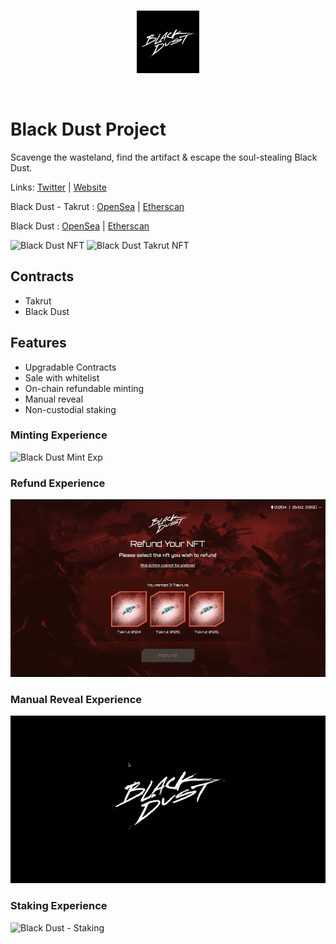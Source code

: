 <br/>
<p align="center">
<a href="https://blackdustnft.com/" target="_blank">
<img src="./blackdust-logo.jpg" width="100" alt="Black Dust logo">
</a>
</p>
<br/>

# Black Dust Project

Scavenge the wasteland, find the artifact & escape the soul-stealing Black Dust.

Links: [Twitter](https://x.com/blackdustsaga) | [Website](https://blackdustnft.com/)

Black Dust - Takrut :
[OpenSea](https://opensea.io/collection/blackdust-takrut) | [Etherscan](https://etherscan.io/address/0xfab0c2274ce0a9a8a290b4e0586030aadf0ff55c)

Black Dust :
[OpenSea](https://opensea.io/collection/blackdust) | [Etherscan](https://etherscan.io/address/0x7b6ad715d1d3389491fb735b58d518d61d6a54e8)

<img src="./blackdust-nft-collection.gif" alt="Black Dust NFT">

<img src="./BD_VDOMint_Unrevealed_art_VDO_360P.gif" alt="Black Dust Takrut NFT" width="200px">

## Contracts

- Takrut
- Black Dust

## Features

- Upgradable Contracts
- Sale with whitelist
- On-chain refundable minting
- Manual reveal
- Non-custodial staking

### Minting Experience

<img src="./1-Black Dust - Mint.gif" alt="Black Dust Mint Exp">

### Refund Experience

<img src="./2-Black Dust - Refund.gif" alt="Black Dust Refund Exp">

### Manual Reveal Experience

<img src="./3-Black Dust - Reveal Exp.gif" alt="Black Dust Reveal Exp">

### Staking Experience

<img src="./4-Black Dust - Staking.png" alt="Black Dust - Staking">
